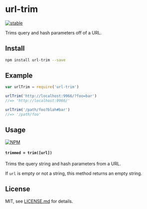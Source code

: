 # url-trim

[![stable](http://badges.github.io/stability-badges/dist/stable.svg)](http://github.com/badges/stability-badges)

Trims query and hash parameters off of a URL.

## Install

```sh
npm install url-trim --save
```

## Example

```js
var urlTrim = require('url-trim')

urlTrim('http://localhost:9966/?foo=bar')
//=> 'http://localhost:9966/'

urlTrim('/path/foo?blah#bar')
//=> '/path/foo'
```

## Usage

[![NPM](https://nodei.co/npm/url-trim.png)](https://www.npmjs.com/package/url-trim)

#### `trimmed = trim([url])`

Trims the query string and hash parameters from a URL.

If `url` is empty or not a string, this method returns an empty string.

## License

MIT, see [LICENSE.md](http://github.com/Jam3/url-trim/blob/master/LICENSE.md) for details.
